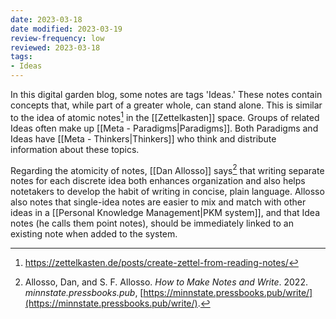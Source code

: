 ```yaml
---
date: 2023-03-18
date modified: 2023-03-19
review-frequency: low
reviewed: 2023-03-18
tags:
- Ideas
---
```

In this digital garden blog, some notes are tags 'Ideas.' These notes contain concepts that, while part of a greater whole, can stand alone. This is similar to the idea of atomic notes[^1] in the [[Zettelkasten]] space. Groups of related Ideas often make up [[Meta - Paradigms|Paradigms]]. Both Paradigms and Ideas have [[Meta - Thinkers|Thinkers]] who think and distribute information about these topics.

Regarding the atomicity of notes, [[Dan Allosso]] says[^2] that writing separate notes for each discrete idea both enhances organization and also helps notetakers to develop the habit of writing in concise, plain language. Allosso also notes that single-idea notes are easier to mix and match with other ideas in a [[Personal Knowledge Management|PKM system]], and that Idea notes (he calls them point notes), should be immediately linked to an existing note when added to the system.

[^1]: https://zettelkasten.de/posts/create-zettel-from-reading-notes/
[^2]: Allosso, Dan, and S. F. Allosso. _How to Make Notes and Write_. 2022. _minnstate.pressbooks.pub_, [https://minnstate.pressbooks.pub/write/](https://minnstate.pressbooks.pub/write/).